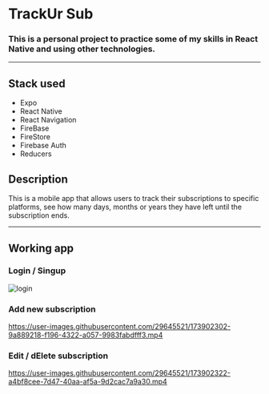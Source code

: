# TrackUr Sub
### This is a personal project to practice some of my skills in React Native and using other technologies.
<hr>

## Stack used
- Expo
- React Native
- React Navigation
- FireBase
- FireStore
- Firebase Auth
- Reducers


## Description
This is a mobile app that allows users to track their subscriptions to specific platforms, see how many days, months or years they have left until the subscription ends.


<hr>

## Working app
### Login / Singup
![login](https://user-images.githubusercontent.com/29645521/173902285-2cfb1b13-a4fe-46e1-93ba-032c0d8bddf1.gif)



### Add new subscription
https://user-images.githubusercontent.com/29645521/173902302-9a889218-f196-4322-a057-9983fabdfff3.mp4


### Edit / dElete subscription
https://user-images.githubusercontent.com/29645521/173902322-a4bf8cee-7d47-40aa-af5a-9d2cac7a9a30.mp4



